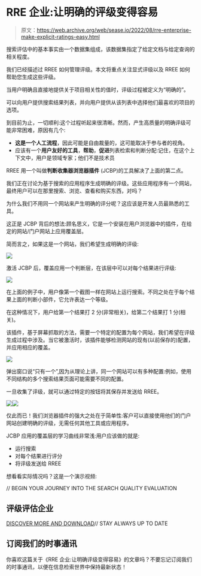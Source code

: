 # RRE 企业:让明确的评级变得容易

> 原文：<https://web.archive.org/web/sease.io/2022/08/rre-enterprise-make-explicit-ratings-easy.html>

搜索评估中的基本事实由一个<query document="" rating="">数据集组成，该数据集指定了给定文档与给定查询的相关程度。</query>

我们已经描述过 RREE 如何管理评级。本文将重点关注显式评级以及 RREE 如何帮助您生成这些评级。

当用户明确且直接地提供关于项目相关性的值时，评级过程被定义为“明确的”。

可以向用户提供搜索结果列表，并向用户提供从该列表中选择他们最喜欢的项目的选项。

到目前为止，一切顺利:这个过程听起来很清晰。然而，产生高质量的明确评级可能非常困难，原因有几个:

*   **这是一个人工流程**，因此可能是自由裁量的，这可能取决于参与者的视角。
*   应该有一个**用户友好的工具**，**帮助**，**促进**列表检索和判断分配:记住，在这个上下文中，用户是领域专家；他们不是技术员

RREE 用一个叫做**判断收集器浏览器插件** (JCBP)的工具解决了上面的第二点。

我们正在讨论为基于搜索的应用程序生成明确的评级。这些应用程序有一个网站，最终用户可以在那里搜索、浏览、查看和购买东西，对吗？

为什么我们不用同一个网站来产生明确的评分呢？这应该是开发人员最熟悉的工具。

这正是 JCBP 背后的想法:顾名思义，它是一个安装在用户浏览器中的插件，在给定的网站/门户网站上应用覆盖层。

简而言之，如果这是一个网站，我们希望生成明确的评级:

![](img/0e968ae773e5f1801f4432f0239e5c31.png)

激活 JCBP 后，覆盖应用一个判断层，在该层中可以对每个结果进行评级:

![](img/8f326ceb022daf38958db5b58170bff5.png)

在上面的例子中，用户像第一个截图一样在网站上运行搜索。不同之处在于每个结果上面的判断小部件，它允许表达一个等级。

在这种情况下，用户给第一个结果打 2 分(非常相关)，给第二个结果打 1 分(相关)。

该插件，基于屏幕抓取的方法，需要一个特定的配置为每个网站，我们希望在评级生成过程中涉及。当它被激活时，该插件能够检测网站的现有(以前保存的)配置，并应用相应的覆盖。

![](img/e142241c4fd6037dbf80e1429d36f617.png)

弹出窗口说“只有一个”,因为从理论上讲，同一个网站可以有多种配置:例如，使用不同结构的多个搜索结果页面可能需要不同的配置。

一旦收集了评级，就可以通过特定的按钮将其保存并发送给 RREE。

![](img/dc6b472592054a49cfcc76627e16e269.png)![](img/e2c3a1aeb9f86633c2eab751f4e6cbce.png)

仅此而已！我们浏览器插件的强大之处在于简单性:客户可以直接使用他们的门户网站创建明确的评级，无需任何其他工具或应用程序。

JCBP 应用的覆盖层的学习曲线非常浅:用户应该做的就是:

*   运行搜索
*   对每个结果进行评分
*   将评级发送给 RREE

想看看实际情况吗？这是一个演示视频:

// BEGIN YOUR JOURNEY INTO THE SEARCH QUALITY EVALUATION

## 评级评估企业

[DISCOVER MORE AND DOWNLOAD](https://web.archive.org/web/20221001113033/https://sease.io/rated-ranking-evaluator-enterprise)// STAY ALWAYS UP TO DATE

## 订阅我们的时事通讯

你喜欢这篇关于《RRE 企业:让明确评级变得容易》的文章吗？不要忘记订阅我们的时事通讯，以便在信息检索世界中保持最新状态！